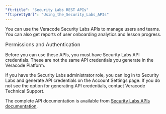 ```yaml
---
"ft:title": "Security Labs REST APIs"
"ft:prettyUrl": "Using_the_Security_Labs_APIs"
---
```


You can use the Veracode Security Labs APIs to manage users and teams. You can also get reports of user onboarding analytics and lesson progress.

<p><span style="font-size: medium;">Permissions and Authentication</span></p>

Before you can use these APIs, you must have Security Labs API credentials. These are not the same API credentials you generate in the Veracode Platform.

If you have the Security Labs administrator role, you can log in to Security Labs and generate API credentials on the Account Settings page. If you do not see the option for generating API credentials, contact Veracode Technical Support.

The complete API documentation is available from [Security Labs APIs documentation](https://apidocs.hunter2.com/).
